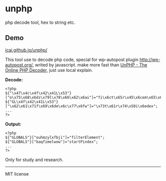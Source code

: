 # unphp
php decode tool, hex to string etc.


## **Demo** ##
[icai.github.io/unphp/](icai.github.io/unphp/)


This tool use to decode php code, special for wp-autopost plugin <a href="javascript:;" target="_blank">http://wp-autopost.org/</a>, writed by javascript. make more fast than <a href="http://www.unphp.net/" target="_blank">UnPHP - The Online PHP Decoder</a>, just use local explain.


**Decode:**

	<?php 
	${"\x47\x4c\x4f\x42\x41L\x53"}["o\x75\x68\x6dz\x79l\x78\x66\x62\x6ai"]="fi\x6ct\x65r\x45\x6cem\x65\x6e\x74";
	${"GL\x4f\x42\x41L\x53"}["\x62\x61\x71f\x69\x6de\x6c\x77\x6fw"]="\x73t\x61r\x74\x50i\x6edex";
	...
	?>

**Output:**

    <?php 
	${"GLOBALS"}["ouhmzylxfbji"]="filterElement";
	${"GLOBALS"}["baqfimelwow"]="startPindex";
	...
	?>		



Only for study and research.

---
MIT license
